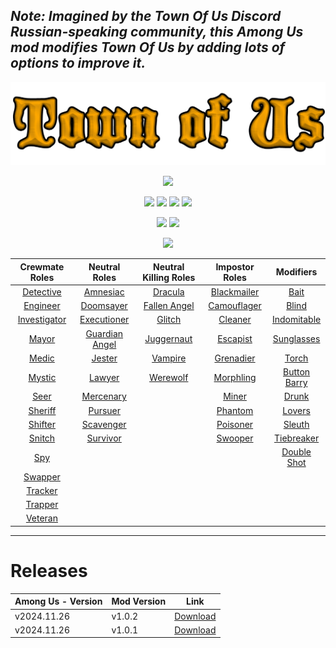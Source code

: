 ## *Note: Imagined by the Town Of Us Discord Russian-speaking community, this Among Us mod modifies Town Of Us by adding lots of options to improve it.*

![LOGO](./Images/TOU-logo.png)

<p align="center">
  <img src="https://badgen.net/static/AmongUs/2024.11.26/red"> 
</p>

<p align="center">
  <a href="https://github.com/NesTT17/Town-Of-Us-Edited/releases"><img src="https://img.shields.io/github/v/release/NesTT17/Town-Of-Us-Edited?style=plastic"></a>
  <a href="https://github.com/NesTT17/Town-Of-Us-Edited/releases"><img src="https://img.shields.io/github/release-date/NesTT17/Town-Of-Us-Edited?style=plastic"></a>
  <a href="https://github.com/NesTT17/Town-Of-Us-Edited/releases"><img src="https://img.shields.io/github/downloads/NesTT17/Town-Of-Us-Edited/total?style=plastic"></a>
  <a href="https://github.com/NesTT17/Town-Of-Us-Edited/releases/latest"><img src="https://img.shields.io/github/downloads/nestt17/town-of-us-edited/latest/total?style=plastic"></a>
</p>

<p align="center">
  <a href="https://github.com/NesTT17/Town-Of-Us-Edited/issues"><img src="https://img.shields.io/github/issues-raw/NesTT17/Town-Of-Us-Edited?style=plastic"></a>
  <a href="https://github.com/NesTT17/Town-Of-Us-Edited/issues?q=is%3Aissue+is%3Aclosed"><img src="https://img.shields.io/github/issues-closed-raw/NesTT17/Town-Of-Us-Edited?style=plastic"></a>
</p>

<p align="center">
  <a href="https://github.com/NesTT17"><img src="https://img.shields.io/github/followers/nestt17?style=social"></a>
</p>

| **Crewmate Roles**            | **Neutral Roles**                 | **Neutral Killing Roles**                | **Impostor Roles**                | **Modifiers**                 |
|:-----------------------------:|:---------------------------------:|:----------------------------------------:|:---------------------------------:|:-----------------------------:|
| [Detective](#detective)        | [Amnesiac](#amnesiac)            | [Dracula](#dracula)                      | [Blackmailer](#blackmailer)       | [Bait](#bait)                 |
| [Engineer](#engineer)          | [Doomsayer](#doomsayer)          | [Fallen Angel](#fallen-angel)            | [Camouflager](#camouflager)       | [Blind](#blind)               |
| [Investigator](#investigator)  | [Executioner](#executioner)      | [Glitch](#glitch)                        | [Cleaner](#cleaner)               | [Indomitable](#indomitable)   |
| [Mayor](#mayor)                | [Guardian Angel](#guardian-angel)| [Juggernaut](#juggernaut)                | [Escapist](#escapist)             | [Sunglasses](#sunglasses)     |
| [Medic](#medic)                | [Jester](#jester)                | [Vampire](#vampire)                      | [Grenadier](#grenadier)           | [Torch](#torch)               |
| [Mystic](#mystic)              | [Lawyer](#lawyer)                | [Werewolf](#werewolf)                    | [Morphling](#morphling)           | [Button Barry](#button-barry) |
| [Seer](#seer)                  | [Mercenary](#mercenary)          |                                          | [Miner](#miner)                   | [Drunk](#drunk)               |
| [Sheriff](#sheriff)            | [Pursuer](#pursuer)              |                                          | [Phantom](#phantom)               | [Lovers](#lovers)             |
| [Shifter](#shifter)            | [Scavenger](#scavenger)          |                                          | [Poisoner](#poisoner)             | [Sleuth](#sleuth)             |
| [Snitch](#snitch)              | [Survivor](#survivor)            |                                          | [Swooper](#swooper)               | [Tiebreaker](#tiebreaker)     |
| [Spy](#spy)                    |                                  |                                          |                                   | [Double Shot](#double-shot)   |
| [Swapper](#swapper)            |                                  |                                          |                                   |                               |
| [Tracker](#tracker)            |                                  |                                          |                                   |                               |
| [Trapper](#trapper)            |                                  |                                          |                                   |                               |
| [Veteran](#veteran)            |                                  |                                          |                                   |                               |

-----------------------

# Releases
| Among Us - Version| Mod Version | Link |
|----------|-------------|-----------------|
| v2024.11.26 | v1.0.2 | [Download](https://github.com/NesTT17/Town-Of-Us-Edited/releases/tag/v1.0.2) |
| v2024.11.26 | v1.0.1 | [Download](https://github.com/NesTT17/Town-Of-Us-Edited/releases/tag/v1.0.1) |
